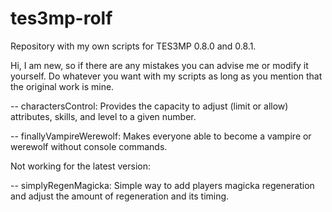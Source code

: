 # tes3mp-rolf
Repository with my own scripts for TES3MP 0.8.0 and 0.8.1.

Hi, I am new, so if there are any mistakes you can advise me or modify it yourself.
Do whatever you want with my scripts as long as you mention that the original work is mine.

-- charactersControl: Provides the capacity to adjust (limit or allow) attributes, skills, and level to a given number.

-- finallyVampireWerewolf: Makes everyone able to become a vampire or werewolf without console commands.

Not working for the latest version:

-- simplyRegenMagicka: Simple way to add players magicka regeneration and adjust the amount of regeneration and its timing.
